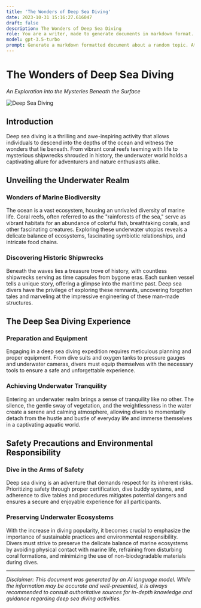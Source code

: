 ```yaml
---
title: 'The Wonders of Deep Sea Diving'
date: 2023-10-31 15:16:27.616047
draft: false
description: The Wonders of Deep Sea Diving
role: You are a writer, made to generate documents in markdown format. It is very important that all of the documents you generate are in valid markdown format.
model: gpt-3.5-turbo
prompt: Generate a markdown formatted document about a random topic. At the bottom, include a disclaimer explaining that the document was generated by you. The first line of the document should be the title. Make sure that the entire document is in proper markdown format, using a mix of various tags to make the document visually appealing.
---
```


# The Wonders of Deep Sea Diving

*An Exploration into the Mysteries Beneath the Surface*

![Deep Sea Diving](https://example.com/deep-sea-diving.jpg)

## Introduction

Deep sea diving is a thrilling and awe-inspiring activity that allows individuals to descend into the depths of the ocean and witness the wonders that lie beneath. From vibrant coral reefs teeming with life to mysterious shipwrecks shrouded in history, the underwater world holds a captivating allure for adventurers and nature enthusiasts alike.

## Unveiling the Underwater Realm

### Wonders of Marine Biodiversity

The ocean is a vast ecosystem, housing an unrivaled diversity of marine life. Coral reefs, often referred to as the "rainforests of the sea," serve as vibrant habitats for an abundance of colorful fish, breathtaking corals, and other fascinating creatures. Exploring these underwater utopias reveals a delicate balance of ecosystems, fascinating symbiotic relationships, and intricate food chains.

### Discovering Historic Shipwrecks

Beneath the waves lies a treasure trove of history, with countless shipwrecks serving as time capsules from bygone eras. Each sunken vessel tells a unique story, offering a glimpse into the maritime past. Deep sea divers have the privilege of exploring these remnants, uncovering forgotten tales and marveling at the impressive engineering of these man-made structures.

## The Deep Sea Diving Experience

### Preparation and Equipment

Engaging in a deep sea diving expedition requires meticulous planning and proper equipment. From dive suits and oxygen tanks to pressure gauges and underwater cameras, divers must equip themselves with the necessary tools to ensure a safe and unforgettable experience.

### Achieving Underwater Tranquility

Entering an underwater realm brings a sense of tranquility like no other. The silence, the gentle sway of vegetation, and the weightlessness in the water create a serene and calming atmosphere, allowing divers to momentarily detach from the hustle and bustle of everyday life and immerse themselves in a captivating aquatic world.

## Safety Precautions and Environmental Responsibility

### Dive in the Arms of Safety

Deep sea diving is an adventure that demands respect for its inherent risks. Prioritizing safety through proper certification, dive buddy systems, and adherence to dive tables and procedures mitigates potential dangers and ensures a secure and enjoyable experience for all participants.

### Preserving Underwater Ecosystems

With the increase in diving popularity, it becomes crucial to emphasize the importance of sustainable practices and environmental responsibility. Divers must strive to preserve the delicate balance of marine ecosystems by avoiding physical contact with marine life, refraining from disturbing coral formations, and minimizing the use of non-biodegradable materials during dives.

---

*Disclaimer: This document was generated by an AI language model. While the information may be accurate and well-presented, it is always recommended to consult authoritative sources for in-depth knowledge and guidance regarding deep sea diving activities.*
